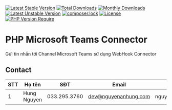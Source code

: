 [![Latest Stable Version](https://poser.pugx.org/nguyenanhung/microsoft-teams-connector/v/stable)](https://packagist.org/packages/nguyenanhung/microsoft-teams-connector)
[![Total Downloads](https://poser.pugx.org/nguyenanhung/microsoft-teams-connector/downloads)](https://packagist.org/packages/nguyenanhung/microsoft-teams-connector)
[![Monthly Downloads](http://poser.pugx.org/nguyenanhung/microsoft-teams-connector/d/monthly)](https://packagist.org/packages/nguyenanhung/microsoft-teams-connector)
[![Latest Unstable Version](https://poser.pugx.org/nguyenanhung/microsoft-teams-connector/v/unstable)](https://packagist.org/packages/nguyenanhung/microsoft-teams-connector)
[![composer.lock](https://poser.pugx.org/nguyenanhung/microsoft-teams-connector/composerlock)](https://packagist.org/packages/nguyenanhung/microsoft-teams-connector)
[![License](https://poser.pugx.org/nguyenanhung/microsoft-teams-connector/license)](https://packagist.org/packages/nguyenanhung/microsoft-teams-connector)
[![PHP Version Require](http://poser.pugx.org/nguyenanhung/microsoft-teams-connector/require/php)](https://packagist.org/packages/nguyenanhung/microsoft-teams-connector)

# PHP Microsoft Teams Connector

Gửi tin nhắn tới Channel Microsoft Teams sử dụng WebHook Connector

## Contact

| STT  | Họ tên         | SĐT           | Email           | Skype            |
| ---- | -------------- | ------------- | --------------- | ---------------- |
| 1    | Hung Nguyen | 033.295.3760 | dev@nguyenanhung.com | nguyenanhung5891 |
